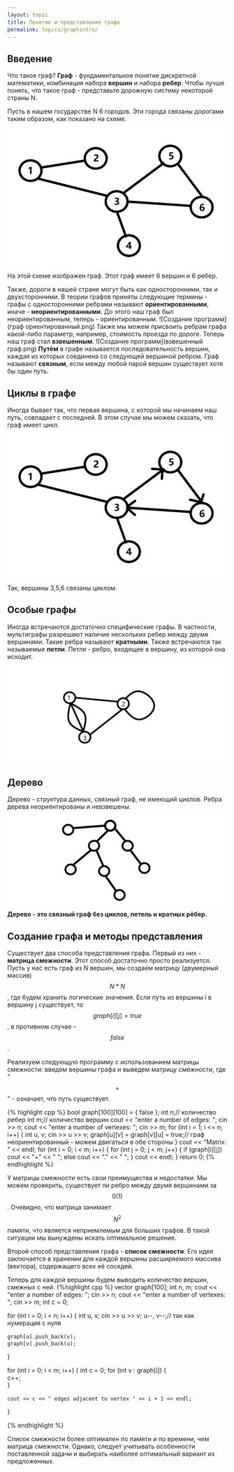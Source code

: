 ```yaml
---
layout: topic
title: Понятие и представление графа
permalink: topics/graphintro/
---
```

## Введение
Что такое граф? **Граф** - фундаментальное понятие дискретной математики, комбинация набора **вершин** и набора **ребер**. Чтобы лучше понять, что такое граф - представьте дорожную систему некоторой страны N.

Пусть в нашем государстве N 6 городов. Эти города связаны дорогами таким образом, как показано на схеме.
![Создание программ](графы.png)
На этой схеме изображен граф. Этот граф имеет 6 вершин и 6 ребер.

Также, дороги в нашей стране могут быть как односторонними, так и двухсторонними. В теории графов приняты следующие термины - графы с односторонними ребрами называют **ориентированными**, иначе - **неориентированными**. До этого наш граф был неориентированным, теперь - ориентированным.
![Создание программ](граф ориентированный.png)
Также мы можем присвоить ребрам графа какой-либо параметр, например, стоимость проезда по дороге. Теперь наш граф стал **взвешенным**.
![Создание программ](взвешенный граф.png)
**Путём** в графе называется последовательность вершин, каждая из которых соединена со следующей вершиной ребром. 
Граф  называют **связным**, если между любой парой вершин существует хотя бы один путь.

## Циклы в графе
Иногда бывает так, что первая вершина, с которой мы начинаем наш путь, совпадает с последней. В этом случае мы можем сказать, что граф имеет цикл.
![Создание программ](цикл.png)

Так, вершины 3,5,6 связаны циклом.
## Особые графы
Иногда встречаются достаточно специфические графы. В частности, мультиграфы разрешают наличие нескольких ребер между двумя вершинами. Такие ребра называют **кратными**. Также встречаются так называемые **петли**. Петля - ребро, входящее в вершину, из которой она исходит.
![Создание программ](мультиграф.png)

## Дерево
Дерево - структура данных, связный граф, не имеющий  циклов. Ребра дерева неориентированы и невзвешены.
![Создание программ](дерево.png)
**Дерево - это связный граф без циклов, петель и кратных рёбер.**

## Создание графа и методы представления
Существует два способа представления графа. Первый из них - **матрица смежности**. Этот способ достаточно просто реализуется. Пусть у нас есть граф из N вершин, мы создаем матрицу (двумерный массив) $$N * N$$, где будем хранить логические значения. Если путь из вершины i в вершину j существует, то $$graph[i][j] = true$$, в противном случае - $$false$$.

Реализуем следующую программу с использованием матрицы смежности: введем вершины графа и выведем матрицу смежности, где "$$+$$" - означает, что путь существует.

{% highlight cpp %}
bool graph[100][100] = { false };
int n;// количество ребер
int m;// количество вершин
cout << "enter a number of edges: ";
cin >> n;
cout << "enter a number of vertexes: ";
cin >> m;
for (int i = 1; i <= n; i++)
{
	int u, v;
	сin >> u >> v;
	graph[u][v] = graph[v][u] = true;// граф неориентированный - можем двигаться в обе стороны
  }
cout << "Matrix: " << endl;
for (int i = 0; i < m; i++)
{
	for (int j = 0; j < m; j++)
	{
		if (graph[i][j])
			cout << "+" << " ";
		else
			cout << "." << " ";
	}
	cout << endl;
}
return 0;
{% endhighlight %}

У матрицы смежности есть свои преимущества и недостатки. Мы можем проверить, существует ли ребро между двумя вершинами за $$0(1)$$. Очевидно, что матрица занимает $$N^2$$ памяти, что является неприемлемым для больших графов. В такой ситуации мы вынуждены искать оптимальное решение.

Второй способ представления графа - **список смежности**. Его идея заключается в хранении для каждой вершины расширяемого массива (вектора), содержащего всех её соседей.

Теперь для каждой вершины будем выводить количество вершин, смежных с ней.
{%highlight cpp %}
vector <int> graph[100];
int n, m;
cout << "enter a number of edges: ";
cin >> n;
cout << "enter a number of vertexes: ";
cin >> m;
int c = 0;

for (int i = 0; i < n; i++) {
	int u, v;
	cin >> u >> v;
	u--, v--;// так как нумерация с нуля

	graph[u].push_back(v);
	graph[v].push_back(u);
}

for (int i = 0; i < m; i++) {
	int c = 0;
	for (int v : graph[i]) {    
		c++;                    
	}                           

	cout << c << " edges adjacent to vertex " << i + 1 << endl;
}

{% endhighlight %}

Cписок смежности более оптимален по памяти и по времени, чем матрица смежности. Однако, следует учитывать особенности поставленной задачи и выбирать наиболее оптимальный вариант из предложенных.
